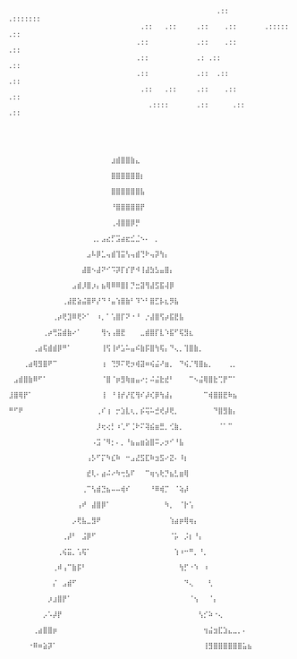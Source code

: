                                                         .::        .:::::::   
                                     .::   .::     .::    .::       .::::: .::
                                    .::            .::    .::             .:: 
                                    .::            .: .::                .::  
                                    .::            .::  .::             .::   
                                     .::   .::     .::    .::           .::   
                                       .::::       .::      .::         .::   
                                    
                                    
                                    
                                           
                                    ⠀⠀⠀⠀⠀⠀⠀⠀⠀⠀⠀⠀⠀⠀⠀⠀⠀⠀⠀⠀⠀⣰⣾⣿⣿⣷⣄⠀⠀⠀⠀⠀⠀⠀⠀⠀⠀⠀⠀⠀⠀⠀⠀⠀⠀⠀⠀⠀⠀⠀
                                    ⠀⠀⠀⠀⠀⠀⠀⠀⠀⠀⠀⠀⠀⠀⠀⠀⠀⠀⠀⠀⠀⣿⣿⣿⣿⣿⣿⡆⠀⠀⠀⠀⠀⠀⠀⠀⠀⠀⠀⠀⠀⠀⠀⠀⠀⠀⠀⠀⠀⠀
                                    ⠀⠀⠀⠀⠀⠀⠀⠀⠀⠀⠀⠀⠀⠀⠀⠀⠀⠀⠀⠀⠀⣿⣿⣿⣿⣿⣿⣧⠀⠀⠀⠀⠀⠀⠀⠀⠀⠀⠀⠀⠀⠀⠀⠀⠀⠀⠀⠀⠀⠀
                                    ⠀⠀⠀⠀⠀⠀⠀⠀⠀⠀⠀⠀⠀⠀⠀⠀⠀⠀⠀⠀⠀⠘⣿⣿⣿⣿⣿⡟⠀⠀⠀⠀⠀⠀⠀⠀⠀⠀⠀⠀⠀⠀⠀⠀⠀⠀⠀⠀⠀⠀
                                    ⠀⠀⠀⠀⠀⠀⠀⠀⠀⠀⠀⠀⠀⠀⠀⠀⠀⠀⠀⠀⠀⢀⢼⣿⣿⡿⡛⠀⠀⠀⠀⠀⠀⠀⠀⠀⠀⠀⠀⠀⠀⠀⠀⠀⠀⠀⠀⠀⠀⠀
                                    ⠀⠀⠀⠀⠀⠀⠀⠀⠀⠀⠀⠀⠀⠀⠀⠀⠀⢀⡀⣠⣔⡋⣩⣴⣖⣊⣈⠢⠄⠀⡀⠀⠀⠀⠀⠀⠀⠀⠀⠀⠀⠀⠀⠀⠀⠀⠀⠀⠀⠀
                                    ⠀⠀⠀⠀⠀⠀⠀⠀⠀⠀⠀⠀⠀⠀⠀⠀⣠⠧⡿⣁⢤⣾⢹⣭⢣⢤⣾⢙⠗⢤⡽⢳⡄⠀⠀⠀⠀⠀⠀⠀⠀⠀⠀⠀⠀⠀⠀⠀⠀⠀
                                    ⠀⠀⠀⠀⠀⠀⠀⠀⠀⠀⠀⠀⠀⠀⠀⣼⣿⠢⣼⠝⠊⠩⡽⡏⡎⡟⠺⢸⣼⣳⣣⣤⣿⡄⠀⠀⠀⠀⠀⠀⠀⠀⠀⠀⠀⠀⠀⠀⠀⠀
                                    ⠀⠀⠀⠀⠀⠀⠀⠀⠀⠀⠀⠀⠀⣠⣾⡸⣿⡰⡄⣦⢿⠿⠿⣿⡇⡙⣒⣽⢻⣼⣫⣯⢼⡿⠀⠀⠀⠀⠀⠀⠀⠀⠀⠀⠀⠀⠀⠀⠀⠀
                                    ⠀⠀⠀⠀⠀⠀⠀⠀⠀⠀⠀⢀⣼⣟⣵⣬⣿⠟⡜⠙⠘⣤⢱⣿⣷⠃⠹⠑⠃⣿⣋⡧⣆⡻⣧⠀⠀⠀⠀⠀⠀⠀⠀⠀⠀⠀⠀⠀⠀⠀
                                    ⠀⠀⠀⠀⠀⠀⠀⠀⠀⢀⡴⢟⣹⠿⢟⠕⠁⠀⠰⡀⠁⢡⣿⡏⠝⠐⠘⠀⡐⣼⣿⢫⡴⣯⣟⣧⠀⠀⠀⠀⠀⠀⠀⠀⠀⠀⠀⠀⠀⠀
                                    ⠀⠀⠀⠀⠀⠀⠀⢀⡴⢛⣭⣾⣷⠔⠁⠀⠀⠀⠀⢻⢢⢠⣿⣟⠀⠀⠀⣀⣾⣿⡏⣇⠱⣯⠋⢯⣻⣆⠀⠀⠀⠀⠀⠀⠀⠀⠀⠀⠀⠀
                                    ⠀⠀⠀⠀⠀⢀⣴⢯⣾⣾⡿⠛⠁⠀⠀⠀⠀⠀⠀⢸⢫⢸⠞⣡⠥⣤⠮⣷⡯⣿⢳⢯⡄⠙⢄⡀⢹⣿⣷⡀⠀⠀⠀⠀⠀⠀⠀⠀⠀⠀
                                    ⠀⠀⠀⢀⣴⢿⣻⣿⠟⠉⠀⠀⠀⠀⠀⠀⠀⠀⠀⢰⠀⢙⡻⠍⢟⡲⢾⣽⠶⢮⣬⠜⣶⡀⠀⠙⢮⡈⢻⣿⣦⡀⠀⠀⠀⢀⡀⠀⠀⠀
                                    ⠀⣠⣾⣿⣷⠿⠋⠁⠀⠀⠀⠀⠀⠀⠀⠀⠀⠀⠀⠈⣿⠈⡶⣻⢷⣶⣤⠔⡂⠬⣬⣗⣞⠃⠀⠀⠀⠉⠢⣬⢿⣿⣗⢉⡟⠉⠁⠀⠀⠀
                                    ⣸⣿⢿⡟⠁⠀⠀⠀⠀⠀⠀⠀⠀⠀⠀⠀⠀⠀⠀⢸⠀⠘⢸⡞⡜⣏⢻⠎⡼⢎⡿⢳⣼⡄⠀⠀⠀⠀⠀⠀⠉⢾⣿⣿⣟⠷⣦⠀⠀⠀
                                    ⠛⠋⠟⠀⠀⠀⠀⠀⠀⠀⠀⠀⠀⠀⠀⠀⠀⠀⢀⠎⢰⠀⡒⣱⣇⢆⡀⡮⢭⠥⣚⢞⡼⢟⡀⠀⠀⠀⠀⠀⠀⠀⠙⣿⣻⣷⡄⠀⠀⠀
                                    ⠀⠀⠀⠀⠀⠀⠀⠀⠀⠀⠀⠀⠀⠀⠀⠀⠀⠀⡸⢖⢔⡃⠰⢁⠋⢈⠗⠍⢽⣮⣶⣛⡀⢊⣷⡀⠀⠀⠀⠀⠀⠀⠀⠈⠁⠉⠀⠀⠀⠀
                                    ⠀⠀⠀⠀⠀⠀⠀⠀⠀⠀⠀⠀⠀⠀⠀⠀⠀⠠⣩⠈⠻⡂⠄⡀⠘⣦⣤⣶⣵⣿⠭⡠⡲⠊⠘⣧⠀⠀⠀⠀⠀⠀⠀⠀⠀⠀⠀⠀⠀⠀
                                    ⠀⠀⠀⠀⠀⠀⠀⠀⠀⠀⠀⠀⠀⠀⠀⠀⢠⡣⠋⡍⠳⣎⠷⠀⠒⣠⣜⣫⣏⠷⣲⣫⠔⣝⠄⠸⡆⠀⠀⠀⠀⠀⠀⠀⠀⠀⠀⠀⠀⠀
                                    ⠀⠀⠀⠀⠀⠀⠀⠀⠀⠀⠀⠀⠀⠀⠀⠀⣞⢇⠄⣴⠬⠔⠳⢒⣣⠏⠀⠀⠉⢶⢢⢗⡙⣦⣃⣶⢿⠀⠀⠀⠀⠀⠀⠀⠀⠀⠀⠀⠀⠀
                                    ⠀⠀⠀⠀⠀⠀⠀⠀⠀⠀⠀⠀⠀⠀⠀⢀⠉⢣⣾⣙⣦⠤⠤⢾⠎⠀⠀⠀⠀⠘⠿⢾⡉⠀⠈⢵⡼⠀⠀⠀⠀⠀⠀⠀⠀⠀⠀⠀⠀⠀
                                    ⠀⠀⠀⠀⠀⠀⠀⠀⠀⠀⠀⠀⠀⠀⢠⠞⠀⣼⣿⡿⠁⠀⠀⠀⠀⠀⠀⠀⠀⠀⠀⠀⠳⡀⠀⠈⡗⢡⠀⠀⠀⠀⠀⠀⠀⠀⠀⠀⠀⠀
                                    ⠀⠀⠀⠀⠀⠀⠀⠀⠀⠀⠀⠀⠀⡠⢟⣧⣀⣻⠟⠀⠀⠀⠀⠀⠀⠀⠀⠀⠀⠀⠀⠀⠀⢱⣴⡶⢿⢶⡄⠀⠀⠀⠀⠀⠀⠀⠀⠀⠀⠀
                                    ⠀⠀⠀⠀⠀⠀⠀⠀⠀⠀⠀⢀⡼⠃⠀⣨⡿⠋⠀⠀⠀⠀⠀⠀⠀⠀⠀⠀⠀⠀⠀⠀⠀⠈⡥⠀⡨⡆⠘⡄⠀⠀⠀⠀⠀⠀⠀⠀⠀⠀
                                    ⠀⠀⠀⠀⠀⠀⠀⠀⠀⠀⢀⢮⣭⡀⢡⢯⠁⠀⠀⠀⠀⠀⠀⠀⠀⠀⠀⠀⠀⠀⠀⠀⠀⠀⢱⠰⠒⠛⡀⠘⡀⠀⠀⠀⠀⠀⠀⠀⠀⠀
                                    ⠀⠀⠀⠀⠀⠀⠀⠀⠀⢀⠾⢠⠉⣷⡯⠃⠀⠀⠀⠀⠀⠀⠀⠀⠀⠀⠀⠀⠀⠀⠀⠀⠀⠀⠀⢳⡋⠐⠱⠀⠰⠀⠀⠀⠀⠀⠀⠀⠀⠀
                                    ⠀⠀⠀⠀⠀⠀⠀⠀⠀⡌⠀⣠⣾⠋⠀⠀⠀⠀⠀⠀⠀⠀⠀⠀⠀⠀⠀⠀⠀⠀⠀⠀⠀⠀⠀⠀⠙⢄⠀⠀⠀⢃⠀⠀⠀⠀⠀⠀⠀⠀
                                    ⠀⠀⠀⠀⠀⠀⠀⠀⡰⣰⣿⡟⠁⠀⠀⠀⠀⠀⠀⠀⠀⠀⠀⠀⠀⠀⠀⠀⠀⠀⠀⠀⠀⠀⠀⠀⠀⠈⢢⠀⠀⠈⡄⠀⠀⠀⠀⠀⠀⠀
                                    ⠀⠀⠀⠀⠀⠀⠀⡠⠡⡼⡟⠀⠀⠀⠀⠀⠀⠀⠀⠀⠀⠀⠀⠀⠀⠀⠀⠀⠀⠀⠀⠀⠀⠀⠀⠀⠀⠀⠀⢣⡊⠵⠐⢄⠀⠀⠀⠀⠀⠀
                                    ⠀⠀⠀⠀⠀⢀⣴⣿⣿⡶⠀⠀⠀⠀⠀⠀⠀⠀⠀⠀⠀⠀⠀⠀⠀⠀⠀⠀⠀⠀⠀⠀⠀⠀⠀⠀⠀⠀⠀⠀⢲⣬⣲⣏⣱⣄⣀⡀⠄⠀
                                    ⠀⠀⠀⠀⠐⠿⠶⣵⡽⠁⠀⠀⠀⠀⠀⠀⠀⠀⠀⠀⠀⠀⠀⠀⠀⠀⠀⠀⠀⠀⠀⠀⠀⠀⠀⠀⠀⠀⠀⠀⢸⣻⣿⣿⣿⣿⣿⣿⣥⣦
